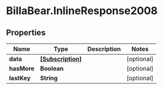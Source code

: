 # BillaBear.InlineResponse2008

## Properties
Name | Type | Description | Notes
------------ | ------------- | ------------- | -------------
**data** | [**[Subscription]**](Subscription.md) |  | [optional] 
**hasMore** | **Boolean** |  | [optional] 
**lastKey** | **String** |  | [optional] 
